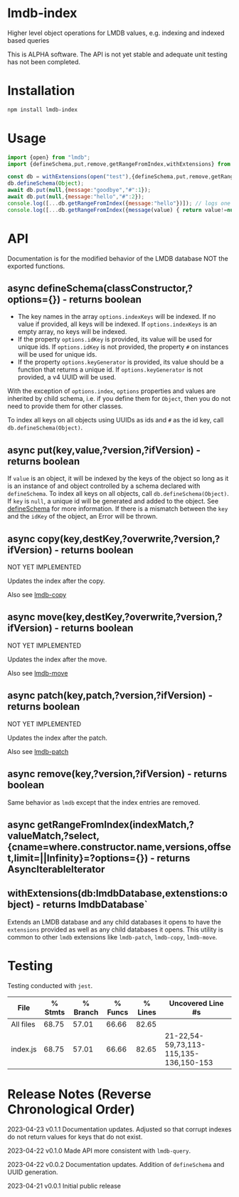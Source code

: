 # lmdb-index
Higher level object operations for LMDB values, e.g. indexing and indexed based queries

This is ALPHA software. The API is not yet stable and adequate unit testing has not been completed.

# Installation

```bash
npm install lmdb-index
```

# Usage

```javascript
import {open} from "lmdb";
import {defineSchema,put,remove,getRangeFromIndex,withExtensions} from "lmdb-index";

const db = withExtensions(open("test"),{defineSchema,put,remove,getRangeFromIndex});
db.defineSchema(Object);
await db.put(null,{message:"goodbye","#":1});
await db.put(null,{message:"hello","#":2});
console.log([...db.getRangeFromIndex({message:"hello"})]); // logs one
console.log([...db.getRangeFromIndex({message(value) { return value!=null }})]); // 
```

# API

Documentation is for the modified behavior of the LMDB database NOT the exported functions.

## async defineSchema(classConstructor,?options={}) - returns boolean

- The key names in the array `options.indexKeys` will be indexed. If no value if provided, all keys will be indexed. If `options.indexKeys` is an empty array, no keys will be indexed. 
- If the property `options.idKey` is provided, its value will be used for unique ids. If `options.idKey` is not provided, the property `#` on instances will be used for unique ids.
- If the property `options.keyGenerator` is provided, its value should be a function that returns a unique id. If `options.keyGenerator` is not provided, a v4 UUID will be used.

With the exception of `options.index`, `options` properties and values are inherited by child schema, i.e. if you define them for `Object`, then you do not need to provide them for other classes.

To index all keys on all objects using UUIDs as ids and `#` as the id key, call `db.defineSchema(Object)`.

## async put(key,value,?version,?ifVersion) - returns boolean

If `value` is an object, it will be indexed by the keys of the object so long as it is an instance of and object controlled by a schema declared with `defineSchema`. To index all keys on all objects, call `db.defineSchema(Object)`. If `key` is `null`, a unique id will be generated and added to the object. See [defineSchema](#async-defineschemaclassconstructor-options) for more information.
If there is a mismatch between the `key` and the `idKey` of the object, an Error will be thrown.

## async copy(key,destKey,?overwrite,?version,?ifVersion) - returns boolean

NOT YET IMPLEMENTED

Updates the index after the copy.

Also see [lmdb-copy](https://github.com/anywhichway/lmdb-copy)

## async move(key,destKey,?overwrite,?version,?ifVersion) - returns boolean

NOT YET IMPLEMENTED

Updates the index after the move.

Also see [lmdb-move](https://github.com/anywhichway/lmdb-move)

## async patch(key,patch,?version,?ifVersion) - returns boolean

NOT YET IMPLEMENTED

Updates the index after the patch.

Also see [lmdb-patch](https://github.com/anywhichway/lmdb-patch)

## async remove(key,?version,?ifVersion) - returns boolean

Same behavior as `lmdb` except that the index entries are removed.

## async getRangeFromIndex(indexMatch,?valueMatch,?select,{cname=where.constructor.name,versions,offset,limit=||Infinity}=?options={}) - returns AsyncIterableIterator

## withExtensions(db:lmdbDatabase,extenstions:object) - returns lmdbDatabase`

Extends an LMDB database and any child databases it opens to have the `extensions` provided as well as any child databases it opens. This utility is common to other `lmdb` extensions like `lmdb-patch`, `lmdb-copy`, `lmdb-move`.

# Testing

Testing conducted with `jest`.

File      | % Stmts | % Branch | % Funcs | % Lines | Uncovered Line #s
----------|---------|----------|---------|---------|------------------------
All files |   68.75 |    57.01 |   66.66 |   82.65 |
index.js |   68.75 |    57.01 |   66.66 |   82.65 | 21-22,54-59,73,113-115,135-136,150-153


# Release Notes (Reverse Chronological Order)

2023-04-23 v0.1.1 Documentation updates. Adjusted so that corrupt indexes do not return values for keys that do not exist.

2023-04-22 v0.1.0 Made API more consistent with `lmdb-query`.

2023-04-22 v0.0.2 Documentation updates. Addition of `defineSchema` and UUID generation.

2023-04-21 v0.0.1 Initial public release
